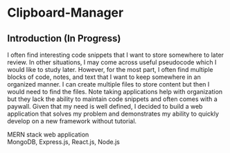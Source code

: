 # Clipboard-Manager

## Introduction (In Progress)
I often find interesting code snippets that I want to store somewhere to later review. In other situations, I may come across useful pseudocode which I would like to study later. However, for the most part, I often find multiple blocks of code, notes, and text that I want to keep somewhere in an organized manner. I can create multiple files to store content but then I would need to find the files. Note taking applications help with organization but they lack the ability to maintain code snippets and often comes with a paywall. Given that my need is well defined, I decided to build a web application that solves my problem and demonstrates my ability to quickly develop on a new framework without tutorial.

MERN stack web application <br>
MongoDB, Express.js, React.js, Node.js
